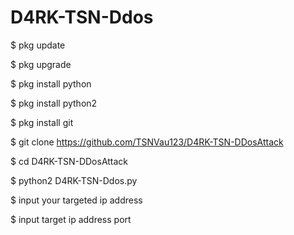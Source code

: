 # D4RK-TSN-Ddos

$ pkg update

$ pkg upgrade

$ pkg install python

$ pkg install python2

$ pkg install git

$ git clone https://github.com/TSNVau123/D4RK-TSN-DDosAttack

$ cd D4RK-TSN-DDosAttack

$ python2 D4RK-TSN-Ddos.py

$ input your targeted ip address

$ input target ip address port

